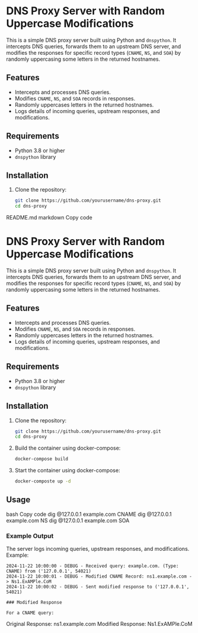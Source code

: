 # DNS Proxy Server with Random Uppercase Modifications

This is a simple DNS proxy server built using Python and `dnspython`. It intercepts DNS queries, forwards them to an upstream DNS server, and modifies the responses for specific record types (`CNAME`, `NS`, and `SOA`) by randomly uppercasing some letters in the returned hostnames.

## Features

- Intercepts and processes DNS queries.
- Modifies `CNAME`, `NS`, and `SOA` records in responses.
- Randomly uppercases letters in the returned hostnames.
- Logs details of incoming queries, upstream responses, and modifications.

## Requirements

- Python 3.8 or higher
- `dnspython` library

## Installation

1. Clone the repository:
   ```bash
   git clone https://github.com/yourusername/dns-proxy.git
   cd dns-proxy


README.md
markdown
Copy code
# DNS Proxy Server with Random Uppercase Modifications

This is a simple DNS proxy server built using Python and `dnspython`. It intercepts DNS queries, forwards them to an upstream DNS server, and modifies the responses for specific record types (`CNAME`, `NS`, and `SOA`) by randomly uppercasing some letters in the returned hostnames.

## Features

- Intercepts and processes DNS queries.
- Modifies `CNAME`, `NS`, and `SOA` records in responses.
- Randomly uppercases letters in the returned hostnames.
- Logs details of incoming queries, upstream responses, and modifications.

## Requirements

- Python 3.8 or higher
- `dnspython` library

## Installation

1. Clone the repository:
   ```bash
   git clone https://github.com/yourusername/dns-proxy.git
   cd dns-proxy

2. Build the container using docker-compose:
   ```bash
   docker-compose build

3. Start the container using docker-compose:
   ```bash
   docker-composte up -d

## Usage

bash
Copy code
dig @127.0.0.1 example.com CNAME
dig @127.0.0.1 example.com NS
dig @127.0.0.1 example.com SOA

### Example Output

The server logs incoming queries, upstream responses, and modifications. Example:

```
2024-11-22 10:00:00 - DEBUG - Received query: example.com. (Type: CNAME) from ('127.0.0.1', 54021)
2024-11-22 10:00:01 - DEBUG - Modified CNAME Record: ns1.example.com -> Ns1.ExAMPle.CoM
2024-11-22 10:00:02 - DEBUG - Sent modified response to ('127.0.0.1', 54021)

### Modified Response

For a CNAME query:

```
Original Response: ns1.example.com
Modified Response: Ns1.ExAMPle.CoM

